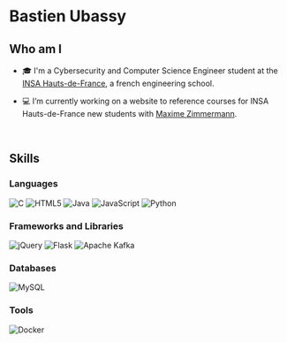 # Bastien Ubassy

## Who am I

- 🎓 I'm a Cybersecurity and Computer Science Engineer student at the <a href = "https://www.insa-hautsdefrance.fr/en">INSA Hauts-de-France</a>, a french engineering school.

- 💻 I’m currently working on a website to reference courses for INSA Hauts-de-France new students with <a href = "https://github.com/maximezim">Maxime Zimmermann</a>.


<br>

## Skills

### Languages

![C](https://img.shields.io/badge/c-%2300599C.svg?style=for-the-badge&logo=c&logoColor=white)
![HTML5](https://img.shields.io/badge/html5-%23E34F26.svg?style=for-the-badge&logo=html5&logoColor=white)
![Java](https://img.shields.io/badge/java-%23ED8B00.svg?style=for-the-badge&logo=openjdk&logoColor=white)
![JavaScript](https://img.shields.io/badge/javascript-%23323330.svg?style=for-the-badge&logo=javascript&logoColor=%23F7DF1E)
![Python](https://img.shields.io/badge/python-3670A0?style=for-the-badge&logo=python&logoColor=ffdd54)

### Frameworks and Libraries

![jQuery](https://img.shields.io/badge/jquery-%230769AD.svg?style=for-the-badge&logo=jquery&logoColor=white)
![Flask](https://img.shields.io/badge/flask-%23000.svg?style=for-the-badge&logo=flask&logoColor=white)
![Apache Kafka](https://img.shields.io/badge/Apache%20Kafka-000?style=for-the-badge&logo=apachekafka)

### Databases

![MySQL](https://img.shields.io/badge/mysql-4479A1.svg?style=for-the-badge&logo=mysql&logoColor=white)

### Tools

![Docker](https://img.shields.io/badge/docker-%230db7ed.svg?style=for-the-badge&logo=docker&logoColor=white)
